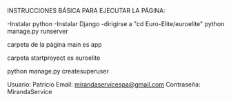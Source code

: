 INSTRUCCIONES BÁSICA PARA EJECUTAR LA PÁGINA:

-Instalar python
-Instalar Django
-dirigirse a "cd Euro-Elite/euroelite"
python manage.py runserver


carpeta de la página main es app

carpeta startproyect es euroelite

python manage.py createsuperuser

Usuario: Patricio
Email: mirandaservicespa@gmail.com
Contraseña: MirandaService